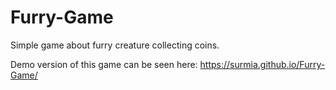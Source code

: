 # Furry-Game

Simple game about furry creature collecting coins.

Demo version of this game can be seen here: https://surmia.github.io/Furry-Game/
